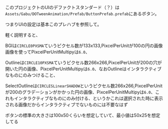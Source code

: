 このプロジェクトのUIのデファクトスタンダード（？）は`Assets/Gabu/DOTweenAnimation/Prefab/ButtonPrefab.prefab`にあるボタン。

つまりUIの設定は基本このプレハブを参照して。

軽く説明すると、

BGIは`CIRCLE0PXSMA`ていうピクセル数が133x133,PixcelPerUnitが100の円の画像画像を使ってPixcelPerUnitMultipyは`6.0`、

Outlineは`CIRCLE10PXSMA`ていうピクセル数266x266,PixcelPerUnitが200の穴が開いた円の画像、PixcelPerUnitMultipyは`6.0`、なおOutlineはインタラクティブなものにのみつけること、

SelectOutlineは`CIRCLESLinearSHADOW`というピクセル数266x266,PixcelPerUnitが200のグラデーションがかかった円の画像、PixcelPerUnitMultipyは`6.0`、これもインタラクティブなものにのみ付ける、というかこれは選択された時に表示される画像だからインタラクティブでないものには不要なはず

ボタンの標準の大きさは100x50くらいを想定していて、最小値は50x25を想定してる
